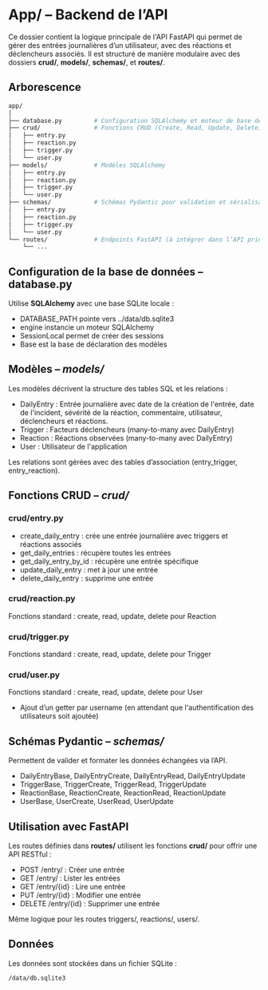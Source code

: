 # App/ – Backend de l’API

Ce dossier contient la logique principale de l'API FastAPI qui permet de gérer des entrées journalières d’un utilisateur, avec des réactions et déclencheurs associés. Il est structuré de manière modulaire avec des dossiers **crud/**, **models/**, **schemas/**, et **routes/**.

## Arborescence

```bash
app/
│
├── database.py         # Configuration SQLAlchemy et moteur de base de données
├── crud/               # Fonctions CRUD (Create, Read, Update, Delete)
│   ├── entry.py
│   ├── reaction.py
│   ├── trigger.py
│   └── user.py
├── models/             # Modèles SQLAlchemy
│   ├── entry.py
│   ├── reaction.py
│   ├── trigger.py
│   └── user.py
├── schemas/            # Schémas Pydantic pour validation et sérialisation
│   ├── entry.py
│   ├── reaction.py
│   ├── trigger.py
│   └── user.py
└── routes/             # Endpoints FastAPI (à intégrer dans l’API principale)
    └── ...
```

## Configuration de la base de données – database.py

Utilise **SQLAlchemy** avec une base SQLite locale :

- DATABASE_PATH pointe vers ../data/db.sqlite3
- engine instancie un moteur SQLAlchemy
- SessionLocal permet de créer des sessions
- Base est la base de déclaration des modèles

## Modèles – *models/*

Les modèles décrivent la structure des tables SQL et les relations :

- DailyEntry : Entrée journalière avec date de la création de l'entrée, date de l'incident, sévérité de la réaction, commentaire, utilisateur, déclencheurs et réactions.
- Trigger : Facteurs déclencheurs (many-to-many avec DailyEntry)
- Reaction : Réactions observées (many-to-many avec DailyEntry)
- User : Utilisateur de l'application

Les relations sont gérées avec des tables d’association (entry_trigger, entry_reaction).

## Fonctions CRUD – *crud/*

### crud/entry.py

- create_daily_entry : crée une entrée journalière avec triggers et réactions associés
- get_daily_entries : récupère toutes les entrées
- get_daily_entry_by_id : récupère une entrée spécifique
- update_daily_entry : met à jour une entrée
- delete_daily_entry : supprime une entrée

### crud/reaction.py

Fonctions standard : create, read, update, delete pour Reaction

### crud/trigger.py

Fonctions standard : create, read, update, delete pour Trigger

### crud/user.py

Fonctions standard : create, read, update, delete pour User
- Ajout d’un getter par username (en attendant que l'authentification des utilisateurs soit ajoutée)

## Schémas Pydantic – *schemas/*

Permettent de valider et formater les données échangées via l’API.
- DailyEntryBase, DailyEntryCreate, DailyEntryRead, DailyEntryUpdate
- TriggerBase, TriggerCreate, TriggerRead, TriggerUpdate
- ReactionBase, ReactionCreate, ReactionRead, ReactionUpdate
- UserBase, UserCreate, UserRead, UserUpdate

## Utilisation avec FastAPI

Les routes définies dans **routes/** utilisent les fonctions **crud/** pour offrir une API RESTful :
- POST /entry/ : Créer une entrée
- GET /entry/ : Lister les entrées
- GET /entry/{id} : Lire une entrée
- PUT /entry/{id} : Modifier une entrée
- DELETE /entry/{id} : Supprimer une entrée

Même logique pour les routes triggers/, reactions/, users/.

## Données

Les données sont stockées dans un fichier SQLite :
```bash
/data/db.sqlite3
